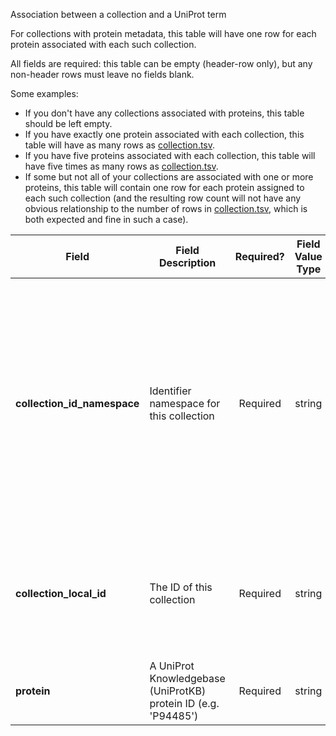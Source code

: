 Association between a collection and a UniProt term

For collections with protein metadata, this table will have one row for each protein associated with each such collection.

All fields are required: this table can be empty (header-row only), but any non-header rows must leave no fields blank.

Some examples:   
- If you don't have any collections associated with proteins, this table should be left empty.
- If you have exactly one protein associated with each collection, this table will have as many rows as [collection.tsv](./TableInfo:-collection.tsv).
- If you have five proteins associated with each collection, this table will have five times as many rows as [collection.tsv](./TableInfo:-collection.tsv).
- If some but not all of your collections are associated with one or more proteins, this table will contain one row for each protein assigned to each such collection (and the resulting row count will not have any obvious relationship to the number of rows in [collection.tsv](./TableInfo:-collection.tsv), which is both expected and fine in such a case).


Field | Field Description | Required? | Field Value Type | Extra Info 
------|-------------------|:-----------:|:-------------:|------------
**collection_id_namespace** | Identifier namespace for this collection  | Required | string | This will be the value of `id_namespace` in the row in [collection.tsv](./TableInfo:-collection.tsv) corresponding to the collection referenced in this row. If your program has not registered multiple CFDE identifier namespaces, this will be exactly the same value for all rows.
**collection_local_id** | The ID of this collection | Required | string | This will be the value of `local_id` in the row in [collection.tsv](./TableInfo:-collection.tsv) corresponding to the collection referenced in this row.
**protein** | A UniProt Knowledgebase (UniProtKB) protein ID (e.g. 'P94485')| Required | string | 
